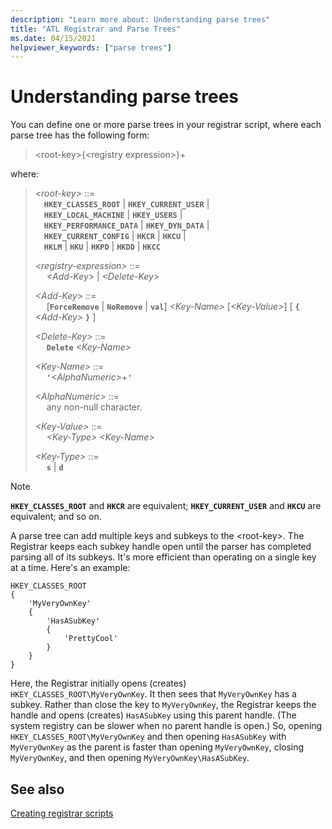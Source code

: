 ```yaml
---
description: "Learn more about: Understanding parse trees"
title: "ATL Registrar and Parse Trees"
ms.date: 04/15/2021
helpviewer_keywords: ["parse trees"]
---
```

# Understanding parse trees

You can define one or more parse trees in your registrar script, where each parse tree has the following form:

> \<root-key>{\<registry expression>}+

where:

> *\<root-key>* ::=\
> &emsp;**`HKEY_CLASSES_ROOT`** &vert; **`HKEY_CURRENT_USER`** &vert;\
> &emsp;**`HKEY_LOCAL_MACHINE`** &vert; **`HKEY_USERS`** &vert;\
> &emsp;**`HKEY_PERFORMANCE_DATA`** &vert; **`HKEY_DYN_DATA`** &vert;\
> &emsp;**`HKEY_CURRENT_CONFIG`** &vert; **`HKCR`** &vert; **`HKCU`** &vert;\
> &emsp;**`HKLM`** &vert; **`HKU`** &vert; **`HKPD`** &vert; **`HKDD`** &vert; **`HKCC`**
>
> *\<registry-expression>* ::=\
> &emsp; *\<Add-Key>* &vert; *\<Delete-Key>*
>
> *\<Add-Key>* ::=\
> &emsp; \[**`ForceRemove`** &vert; **`NoRemove`** &vert; **`val`**] *\<Key-Name>* \[*\<Key-Value>*] \[ **`{`** *\<Add-Key>* **`}`** ]
>
> *\<Delete-Key>* ::=\
> &emsp; **`Delete`** *\<Key-Name>*
>
> *\<Key-Name>* ::=\
> &emsp; **`'`***\<AlphaNumeric>*+**`'`**
>
> *\<AlphaNumeric>* ::=\
> &emsp; any non-null character.
>
> *\<Key-Value>* ::=\
> &emsp; *\<Key-Type>* *\<Key-Name>*
>
> *\<Key-Type>* ::=\
> &emsp; **`s`** &vert; **`d`**

> [!NOTE]
> **`HKEY_CLASSES_ROOT`** and **`HKCR`** are equivalent; **`HKEY_CURRENT_USER`** and **`HKCU`** are equivalent; and so on.

A parse tree can add multiple keys and subkeys to the \<root-key>. The Registrar keeps each subkey handle open until the parser has completed parsing all of its subkeys. It's more efficient than operating on a single key at a time. Here's an example:

```rgs
HKEY_CLASSES_ROOT
{
    'MyVeryOwnKey'
    {
        'HasASubKey'
        {
            'PrettyCool'
        }
    }
}
```

Here, the Registrar initially opens (creates) `HKEY_CLASSES_ROOT\MyVeryOwnKey`. It then sees that `MyVeryOwnKey` has a subkey. Rather than close the key to `MyVeryOwnKey`, the Registrar keeps the handle and opens (creates) `HasASubKey` using this parent handle. (The system registry can be slower when no parent handle is open.) So, opening `HKEY_CLASSES_ROOT\MyVeryOwnKey` and then opening `HasASubKey` with `MyVeryOwnKey` as the parent is faster than opening `MyVeryOwnKey`, closing `MyVeryOwnKey`, and then opening `MyVeryOwnKey\HasASubKey`.

## See also

[Creating registrar scripts](../atl/creating-registrar-scripts.md)
